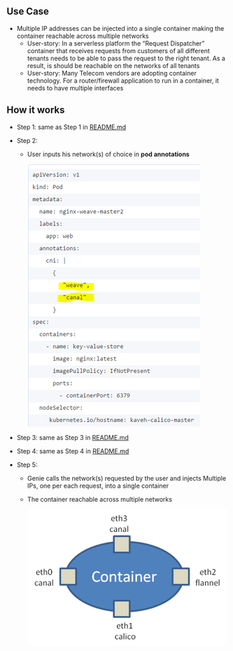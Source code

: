 
## Use Case

* Multiple IP addresses can be injected into a single container making the container reachable across multiple networks
   * User-story: In a serverless platform the “Request Dispatcher” container that receives requests from customers of all different tenants needs to be able to pass the request to the right tenant. As a result, is should be reachable on the networks of all tenants
   * User-story: Many Telecom vendors are adopting container technology. For a router/firewall application to run in a container, it needs to have multiple interfaces
   
## How it works

* Step 1: same as Step 1 in [README.md](https://github.com/Huawei-PaaS/CNI-Genie/blob/master/docs/README.md) 
  
* Step 2:
  * User inputs his network(s) of choice in **pod annotations**
  
    ![image](multiple-ips-how-step2.png)

* Step 3: same as Step 3 in [README.md](https://github.com/Huawei-PaaS/CNI-Genie/blob/master/docs/README.md)

* Step 4: same as Step 4 in [README.md](https://github.com/Huawei-PaaS/CNI-Genie/blob/master/docs/README.md)

* Step 5: 
  * Genie calls the network(s) requested by the user and injects Multiple IPs, one per each request, into a single container
  * The container reachable across multiple networks

    ![image](multi-interface.png)
